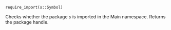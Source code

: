 ```
require_import(s::Symbol)
```

Checks whether the package `s` is imported in the Main namespace. Returns the package handle. 
